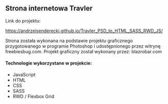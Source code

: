 <h2>Strona internetowa Travler</h2>

Link do projektu:

https://andrzejsenderecki.github.io/Travler_PSD_to_HTML_SASS_RWD_JS/

Strona została wykonana na podstawie projektu graficznego przygotowanego w programie Photoshop i udostępnionego przez witrynę freebiesbug.com. Projekt graficzny został wykonany przez: blazrobar.com



<h4>Technologie wykorzystane w projekcie:</h4>

- JavaScript
- HTML
- CSS
- SASS
- RWD / Flexbox Grid
